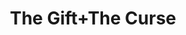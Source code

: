 ---
pid: ch383
title: The Gift+The Curse
location_transcription: Anywhere, USA
coordinates: "[-75.162993381952, 39.952319504917]"
zipcode: '30606'
gen_neighborhood: 
neighborhood: 
outside_phl: 'Athens GA '
age: '34'
age_range: 30-39
instagram: 
image_file_name: ch_383.jpg
proposal_transcription: I don't have any specific monument ideas, however, I think
  monuments should begin telling the whole truth of a person if it's a bust or statue.
  Tell if that person was good and bad and let the art speak for itself. If the person
  is flawed that's OK, Wall are flawed. It's time to see us get away from personal
  statues and more on monuments that depict the spirit or message of a person.
topic: Person
topic_summary: 0, 0
type: Conceptual
keywords_other: 
credit: Mo
image_labels: 
twitter: 
facebook: 
permalink: "/monuments/ch383/"
layout: item-page
---